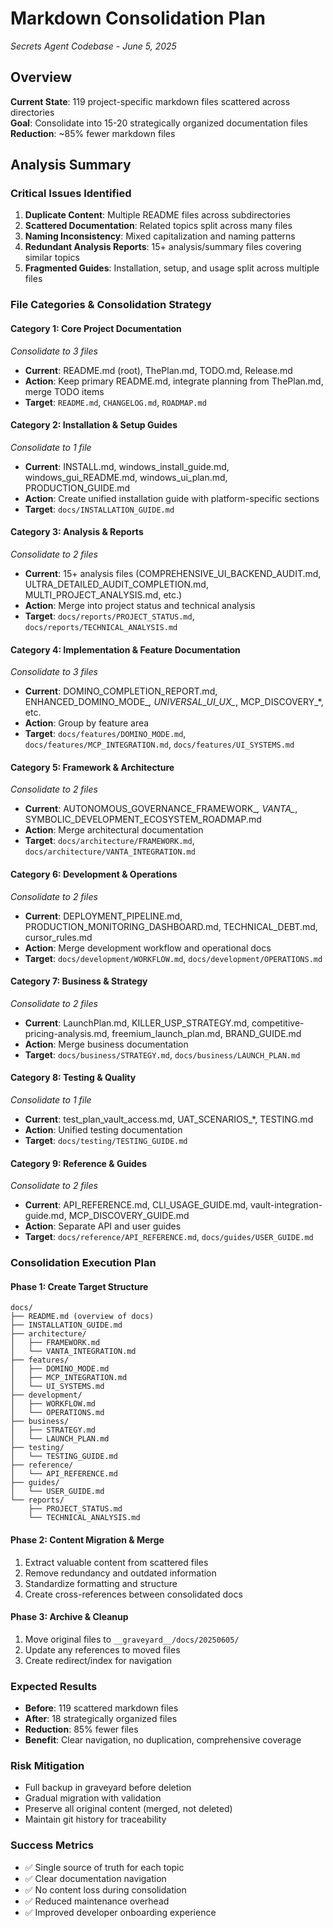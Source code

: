 # Markdown Consolidation Plan
*Secrets Agent Codebase - June 5, 2025*

## Overview
**Current State**: 119 project-specific markdown files scattered across directories  
**Goal**: Consolidate into 15-20 strategically organized documentation files  
**Reduction**: ~85% fewer markdown files

## Analysis Summary

### **Critical Issues Identified**
1. **Duplicate Content**: Multiple README files across subdirectories
2. **Scattered Documentation**: Related topics split across many files  
3. **Naming Inconsistency**: Mixed capitalization and naming patterns
4. **Redundant Analysis Reports**: 15+ analysis/summary files covering similar topics
5. **Fragmented Guides**: Installation, setup, and usage split across multiple files

### **File Categories & Consolidation Strategy**

#### **Category 1: Core Project Documentation** 
*Consolidate to 3 files*
- **Current**: README.md (root), ThePlan.md, TODO.md, Release.md
- **Action**: Keep primary README.md, integrate planning from ThePlan.md, merge TODO items
- **Target**: `README.md`, `CHANGELOG.md`, `ROADMAP.md`

#### **Category 2: Installation & Setup Guides** 
*Consolidate to 1 file*
- **Current**: INSTALL.md, windows_install_guide.md, windows_gui_README.md, windows_ui_plan.md, PRODUCTION_GUIDE.md
- **Action**: Create unified installation guide with platform-specific sections
- **Target**: `docs/INSTALLATION_GUIDE.md`

#### **Category 3: Analysis & Reports** 
*Consolidate to 2 files*
- **Current**: 15+ analysis files (COMPREHENSIVE_UI_BACKEND_AUDIT.md, ULTRA_DETAILED_AUDIT_COMPLETION.md, MULTI_PROJECT_ANALYSIS.md, etc.)
- **Action**: Merge into project status and technical analysis
- **Target**: `docs/reports/PROJECT_STATUS.md`, `docs/reports/TECHNICAL_ANALYSIS.md`

#### **Category 4: Implementation & Feature Documentation**
*Consolidate to 3 files*
- **Current**: DOMINO_COMPLETION_REPORT.md, ENHANCED_DOMINO_MODE_*, UNIVERSAL_UI_UX_*, MCP_DISCOVERY_*, etc.
- **Action**: Group by feature area
- **Target**: `docs/features/DOMINO_MODE.md`, `docs/features/MCP_INTEGRATION.md`, `docs/features/UI_SYSTEMS.md`

#### **Category 5: Framework & Architecture**
*Consolidate to 2 files*
- **Current**: AUTONOMOUS_GOVERNANCE_FRAMEWORK_*, VANTA_*, SYMBOLIC_DEVELOPMENT_ECOSYSTEM_ROADMAP.md
- **Action**: Merge architectural documentation
- **Target**: `docs/architecture/FRAMEWORK.md`, `docs/architecture/VANTA_INTEGRATION.md`

#### **Category 6: Development & Operations**
*Consolidate to 2 files*
- **Current**: DEPLOYMENT_PIPELINE.md, PRODUCTION_MONITORING_DASHBOARD.md, TECHNICAL_DEBT.md, cursor_rules.md
- **Action**: Merge development workflow and operational docs
- **Target**: `docs/development/WORKFLOW.md`, `docs/development/OPERATIONS.md`

#### **Category 7: Business & Strategy**
*Consolidate to 2 files*
- **Current**: LaunchPlan.md, KILLER_USP_STRATEGY.md, competitive-pricing-analysis.md, freemium_launch_plan.md, BRAND_GUIDE.md
- **Action**: Merge business documentation
- **Target**: `docs/business/STRATEGY.md`, `docs/business/LAUNCH_PLAN.md`

#### **Category 8: Testing & Quality**
*Consolidate to 1 file*
- **Current**: test_plan_vault_access.md, UAT_SCENARIOS_*, TESTING.md
- **Action**: Unified testing documentation
- **Target**: `docs/testing/TESTING_GUIDE.md`

#### **Category 9: Reference & Guides**
*Consolidate to 2 files*
- **Current**: API_REFERENCE.md, CLI_USAGE_GUIDE.md, vault-integration-guide.md, MCP_DISCOVERY_GUIDE.md
- **Action**: Separate API and user guides
- **Target**: `docs/reference/API_REFERENCE.md`, `docs/guides/USER_GUIDE.md`

### **Consolidation Execution Plan**

#### **Phase 1: Create Target Structure**
```
docs/
├── README.md (overview of docs)
├── INSTALLATION_GUIDE.md
├── architecture/
│   ├── FRAMEWORK.md
│   └── VANTA_INTEGRATION.md
├── features/
│   ├── DOMINO_MODE.md
│   ├── MCP_INTEGRATION.md
│   └── UI_SYSTEMS.md
├── development/
│   ├── WORKFLOW.md
│   └── OPERATIONS.md
├── business/
│   ├── STRATEGY.md
│   └── LAUNCH_PLAN.md
├── testing/
│   └── TESTING_GUIDE.md
├── reference/
│   └── API_REFERENCE.md
├── guides/
│   └── USER_GUIDE.md
└── reports/
    ├── PROJECT_STATUS.md
    └── TECHNICAL_ANALYSIS.md
```

#### **Phase 2: Content Migration & Merge**
1. Extract valuable content from scattered files
2. Remove redundancy and outdated information
3. Standardize formatting and structure
4. Create cross-references between consolidated docs

#### **Phase 3: Archive & Cleanup**
1. Move original files to `__graveyard__/docs/20250605/`
2. Update any references to moved files
3. Create redirect/index for navigation

### **Expected Results**
- **Before**: 119 scattered markdown files
- **After**: 18 strategically organized files
- **Reduction**: 85% fewer files
- **Benefit**: Clear navigation, no duplication, comprehensive coverage

### **Risk Mitigation**
- Full backup in graveyard before deletion
- Gradual migration with validation
- Preserve all original content (merged, not deleted)
- Maintain git history for traceability

### **Success Metrics**
- ✅ Single source of truth for each topic
- ✅ Clear documentation navigation
- ✅ No content loss during consolidation
- ✅ Reduced maintenance overhead
- ✅ Improved developer onboarding experience 